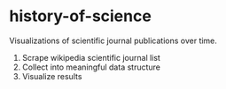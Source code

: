 # history-of-science
Visualizations of scientific journal publications over time.

1. Scrape wikipedia scientific journal list
2. Collect into meaningful data structure
3. Visualize results
